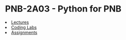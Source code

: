 <H1>PNB-2A03 - Python for PNB</H1>

<li><a href="https://drfeinberg.github.io/PNB-2A03/lectures.html" target="_blank">Lectures</a></li>
<li><a href="https://drfeinberg.github.io/PNB-2A03/codinglabs.html" target="_blank">Coding Labs</a></li>
<li><a href="https://drfeinberg.github.io/PNB-2A03/assignments.html" target="_blank">Assignments</a></li>
